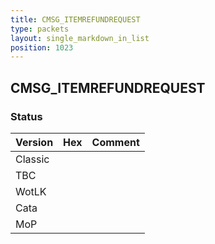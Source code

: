 ```yaml
---
title: CMSG_ITEMREFUNDREQUEST
type: packets
layout: single_markdown_in_list
position: 1023
---
```


## CMSG_ITEMREFUNDREQUEST

### Status

Version | Hex | Comment
---------- | ---------- | ----------
Classic |  |
TBC |  |
WotLK |  |
Cata |  |
MoP |  |